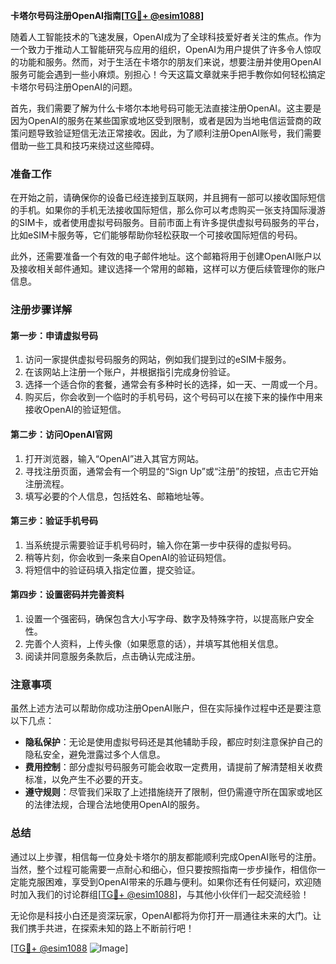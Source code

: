 **卡塔尔号码注册OpenAI指南[[TG💪+ @esim1088](https://t.me/s/esim1088)]**

随着人工智能技术的飞速发展，OpenAI成为了全球科技爱好者关注的焦点。作为一个致力于推动人工智能研究与应用的组织，OpenAI为用户提供了许多令人惊叹的功能和服务。然而，对于生活在卡塔尔的朋友们来说，想要注册并使用OpenAI服务可能会遇到一些小麻烦。别担心！今天这篇文章就来手把手教你如何轻松搞定卡塔尔号码注册OpenAI的问题。

首先，我们需要了解为什么卡塔尔本地号码可能无法直接注册OpenAI。这主要是因为OpenAI的服务在某些国家或地区受到限制，或者是因为当地电信运营商的政策问题导致验证短信无法正常接收。因此，为了顺利注册OpenAI账号，我们需要借助一些工具和技巧来绕过这些障碍。

### 准备工作

在开始之前，请确保你的设备已经连接到互联网，并且拥有一部可以接收国际短信的手机。如果你的手机无法接收国际短信，那么你可以考虑购买一张支持国际漫游的SIM卡，或者使用虚拟号码服务。目前市面上有许多提供虚拟号码服务的平台，比如eSIM卡服务等，它们能够帮助你轻松获取一个可接收国际短信的号码。

此外，还需要准备一个有效的电子邮件地址。这个邮箱将用于创建OpenAI账户以及接收相关邮件通知。建议选择一个常用的邮箱，这样可以方便后续管理你的账户信息。

### 注册步骤详解

#### 第一步：申请虚拟号码

1. 访问一家提供虚拟号码服务的网站，例如我们提到过的eSIM卡服务。
2. 在该网站上注册一个账户，并根据指引完成身份验证。
3. 选择一个适合你的套餐，通常会有多种时长的选择，如一天、一周或一个月。
4. 购买后，你会收到一个临时的手机号码，这个号码可以在接下来的操作中用来接收OpenAI的验证短信。

#### 第二步：访问OpenAI官网

1. 打开浏览器，输入“OpenAI”进入其官方网站。
2. 寻找注册页面，通常会有一个明显的“Sign Up”或“注册”的按钮，点击它开始注册流程。
3. 填写必要的个人信息，包括姓名、邮箱地址等。

#### 第三步：验证手机号码

1. 当系统提示需要验证手机号码时，输入你在第一步中获得的虚拟号码。
2. 稍等片刻，你会收到一条来自OpenAI的验证码短信。
3. 将短信中的验证码填入指定位置，提交验证。

#### 第四步：设置密码并完善资料

1. 设置一个强密码，确保包含大小写字母、数字及特殊字符，以提高账户安全性。
2. 完善个人资料，上传头像（如果愿意的话），并填写其他相关信息。
3. 阅读并同意服务条款后，点击确认完成注册。

### 注意事项

虽然上述方法可以帮助你成功注册OpenAI账户，但在实际操作过程中还是要注意以下几点：

- **隐私保护**：无论是使用虚拟号码还是其他辅助手段，都应时刻注意保护自己的隐私安全，避免泄露过多个人信息。
- **费用控制**：部分虚拟号码服务可能会收取一定费用，请提前了解清楚相关收费标准，以免产生不必要的开支。
- **遵守规则**：尽管我们采取了上述措施绕开了限制，但仍需遵守所在国家或地区的法律法规，合理合法地使用OpenAI的服务。

### 总结

通过以上步骤，相信每一位身处卡塔尔的朋友都能顺利完成OpenAI账号的注册。当然，整个过程可能需要一点耐心和细心，但只要按照指南一步步操作，相信你一定能克服困难，享受到OpenAI带来的乐趣与便利。如果你还有任何疑问，欢迎随时加入我们的讨论群组[[TG💪+ @esim1088](https://t.me/s/esim1088)]，与其他小伙伴们一起交流经验！

无论你是科技小白还是资深玩家，OpenAI都将为你打开一扇通往未来的大门。让我们携手共进，在探索未知的路上不断前行吧！

[[TG💪+ @esim1088](https://t.me/s/esim1088) ![Image](https://i.postimg.cc/4NQfJmqS/Snipaste-2025-05-13-00-14-12.png)]